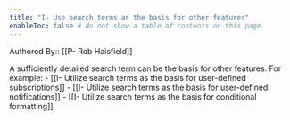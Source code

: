 ```yaml
---
title: "I- Use search terms as the basis for other features"
enableToc: false # do not show a table of contents on this page
---
```


Authored By:: [[P- Rob Haisfield]]


A sufficiently detailed search term can be the basis for other features. For example:
    - [[I- Utilize search terms as the basis for user-defined subscriptions]]
    - [[I- Utilize search terms as the basis for user-defined notifications]]
    - [[I- Utilize search terms as the basis for conditional formatting]]
